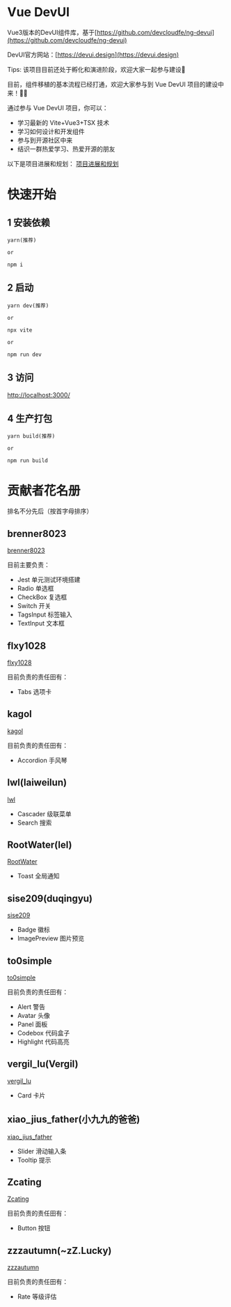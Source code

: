 # Vue DevUI

Vue3版本的DevUI组件库，基于[https://github.com/devcloudfe/ng-devui](https://github.com/devcloudfe/ng-devui)

DevUI官方网站：[https://devui.design](https://devui.design)

Tips: 该项目目前还处于孵化和演进阶段，欢迎大家一起参与建设🤝

目前，组件移植的基本流程已经打通，欢迎大家参与到 Vue DevUI 项目的建设中来！👏🎉

通过参与 Vue DevUI 项目，你可以：
- 学习最新的 Vite+Vue3+TSX 技术
- 学习如何设计和开发组件
- 参与到开源社区中来
- 结识一群热爱学习、热爱开源的朋友

以下是项目进展和规划：
[项目进展和规划](https://gitee.com/devui/vue-devui/wikis/%E9%A1%B9%E7%9B%AE%E8%BF%9B%E5%B1%95%E5%92%8C%E8%A7%84%E5%88%92)

# 快速开始

## 1 安装依赖

```
yarn(推荐)

or

npm i
```

## 2 启动

```
yarn dev(推荐)

or

npx vite

or

npm run dev
```

## 3 访问

[http://localhost:3000/](http://localhost:3000/)

## 4 生产打包

```
yarn build(推荐)

or

npm run build
```

# 贡献者花名册

排名不分先后（按首字母排序）

## brenner8023

[brenner8023](https://gitee.com/brenner8023)

目前主要负责：
- Jest 单元测试环境搭建
- Radio 单选框
- CheckBox 复选框
- Switch 开关
- TagsInput 标签输入
- TextInput 文本框

## flxy1028

[flxy1028](https://github.com/flxy1028)

目前负责的责任田有：
- Tabs 选项卡

## kagol

[kagol](https://github.com/kagol)

目前负责的责任田有：
- Accordion 手风琴

## lwl(laiweilun)

[lwl](https://gitee.com/laiweilun)

- Cascader 级联菜单
- Search 搜索

## RootWater(lel)

[RootWater](https://gitee.com/RootWater)

- Toast 全局通知

## sise209(duqingyu)

[sise209](https://gitee.com/sise209)

- Badge 徽标
- ImagePreview 图片预览

## to0simple

[to0simple](https://github.com/to0simple)

目前负责的责任田有：
- Alert 警告
- Avatar 头像
- Panel 面板
- Codebox 代码盒子
- Highlight 代码高亮

## vergil_lu(Vergil)

[vergil_lu](https://gitee.com/vergil_lu)

- Card 卡片

## xiao_jius_father(小九九的爸爸)

[xiao_jius_father](https://gitee.com/xiao_jius_father)

- Slider 滑动输入条
- Tooltip 提示

## Zcating

[Zcating](https://github.com/Zcating)

目前负责的责任田有：
- Button 按钮

## zzzautumn(~zZ.Lucky)

[zzzautumn](https://gitee.com/zzzautumn)

目前负责的责任田有：
- Rate 等级评估

